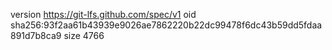 version https://git-lfs.github.com/spec/v1
oid sha256:93f2aa61b43939e9026ae7862220b22dc99478f6dc43b59dd5fdaa891d7b8ca9
size 4766
